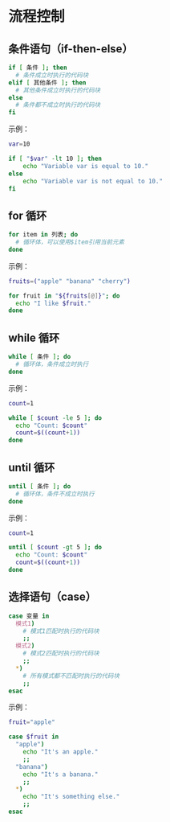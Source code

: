 # 流程控制

## 条件语句（if-then-else）

```sh
if [ 条件 ]; then
  # 条件成立时执行的代码块
elif [ 其他条件 ]; then
  # 其他条件成立时执行的代码块
else
  # 条件都不成立时执行的代码块
fi
```

示例：

```sh
var=10

if [ "$var" -lt 10 ]; then
    echo "Variable var is equal to 10."
else
    echo "Variable var is not equal to 10."
fi
```

## for 循环

```sh
for item in 列表; do
  # 循环体，可以使用$item引用当前元素
done
```

示例：

```sh
fruits=("apple" "banana" "cherry")

for fruit in "${fruits[@]}"; do
  echo "I like $fruit."
done
```

## while 循环

```sh
while [ 条件 ]; do
  # 循环体，条件成立时执行
done
```

示例：

```sh
count=1

while [ $count -le 5 ]; do
  echo "Count: $count"
  count=$((count+1))
done
```

## until 循环

```sh
until [ 条件 ]; do
  # 循环体，条件不成立时执行
done
```

示例：

```sh
count=1

until [ $count -gt 5 ]; do
  echo "Count: $count"
  count=$((count+1))
done
```

## 选择语句（case）

```sh
case 变量 in
  模式1)
    # 模式1匹配时执行的代码块
    ;;
  模式2)
    # 模式2匹配时执行的代码块
    ;;
  *)
    # 所有模式都不匹配时执行的代码块
    ;;
esac
```

示例：

```sh
fruit="apple"

case $fruit in
  "apple")
    echo "It's an apple."
    ;;
  "banana")
    echo "It's a banana."
    ;;
  *)
    echo "It's something else."
    ;;
esac
```
